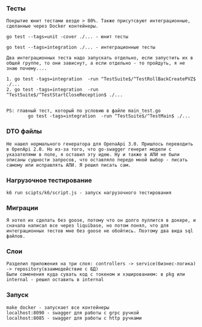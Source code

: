### Тесты
    Покрытие юнит тестами везде > 80%. Также присутсвуют интеграционные, сделанные через Docker контейнеры.

    go test --tags=unit -cover ./... - юнит тесты

    go test --tags=integration ./... - интеграционные тесты

    Два интеграционных теста надо запускать отдельно, если запустить их в общей группе, то они зависнут, а если отдельно - то пройдуть, я не знаю почему....

    1. go test -tags=integration  -run ^TestSuite$/^TestRollBackCreatePVZ$ ./...
    2. go test -tags=integration  -run ^TestSuite$/^TestStartCloseReception$ ./...


    PS: главный тест, который по условию в файле main_test.go
            go test -tags=integration  -run ^TestSuite$/^TestMain$ ./...

### DTO файлы
    Не нашел нормального генератора для OpenaApi 3.0. Пришлось переводить в OpenApi 2.0. Но из-за того, что go-swagger генерит модели с указателями в поле, я оставил эту идею. Ну и также в АПИ не были описаны сущности запросов, что оставляло передо мной выбор - писать самому или исправлять АПИ. Я решил писать сам.

### Нагрузочное тестирование
    k6 run scipts/k6/script.js - запуск нагрузочного тестирования

### Миграции
    Я хотел их сделать без goose, потому что он долго пуллится в докере, и сначала написал все через liquibase, но потом понял, что для интеграционных тестов мне без goose не обойтись. Поэтому два вида sql файлов.

### Слои
    Разделил приложения на три слоя: controllers -> service(бизнес-логика) -> repository(взаимодействие с БД)
    Были соменения куда сувать код с токеном и хэшированием: в pkg или internal - решил оставить в internal

### Запуск
    make docker - запускает все контейнеры
    localhost:8090 - swagger для работы с grpc ручкой
    localhost:8085 - swagger для работы с http ручками
